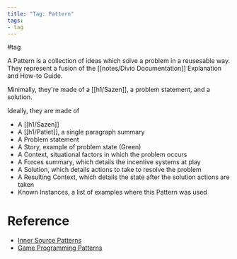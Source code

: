```yaml
---
title: "Tag: Pattern"
tags:
- tag
---
```

#tag

A Pattern is a collection of ideas which solve a problem in a reusesable way.  They represent a fusion of the [[notes/Divio Documentation]] Explanation and How-to Guide.

Minimally, they're made of a [[h1/Sazen]], a problem statement, and a solution.

Ideally, they are made of
- A [[h1/Sazen]]
- A [[h1/Patlet]], a single paragraph summary
- A Problem statement
- A Story, example of problem state (Green)
- A Context, situational factors in which the problem occurs
- A Forces summary, which details the incentive systems at play
- A Solution, which details actions to take to resolve the problem
- A Resulting Context, which details the state after the solution actions are taken
- Known Instances, a list of examples where this Pattern was used

# Reference
- [Inner Source Patterns](https://patterns.innersourcecommons.org/)
- [Game Programming Patterns](https://gameprogrammingpatterns.com/)
